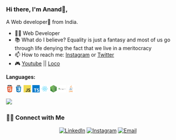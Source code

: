### Hi there, I'm Anand👦,
A Web developer🎯 from India.

- 👨‍💻 Web Developer
- 📚 What do I believe? Equality is just a fantasy and most of us go through life denying the fact that we live in a meritocracy
- 📫 How to reach me: [Instagram](https://www.instagram.com/anand.adhikari.007/) or [Twitter](https://twitter.com/anandadhikari02)
- 🎮 [Youtube](https://www.youtube.com/channel/UClMbjCUOJ_y6c1jytAlzfFA) || [Loco](https://loco.gg/streamers/2EFZDGQP1Q)

**Languages:**  

<code><img height="20" src="https://raw.githubusercontent.com/github/explore/80688e429a7d4ef2fca1e82350fe8e3517d3494d/topics/html/html.png"></code>
<code><img height="20" src="https://raw.githubusercontent.com/github/explore/80688e429a7d4ef2fca1e82350fe8e3517d3494d/topics/css/css.png"></code>
<code><img height="20" src="https://raw.githubusercontent.com/github/explore/80688e429a7d4ef2fca1e82350fe8e3517d3494d/topics/javascript/javascript.png"></code>
<code><img height="20" src="https://raw.githubusercontent.com/github/explore/80688e429a7d4ef2fca1e82350fe8e3517d3494d/topics/typescript/typescript.png"></code>
<code><img height="20" src="https://raw.githubusercontent.com/github/explore/80688e429a7d4ef2fca1e82350fe8e3517d3494d/topics/react/react.png"></code>
<code><img height="20" src="https://raw.githubusercontent.com/github/explore/80688e429a7d4ef2fca1e82350fe8e3517d3494d/topics/nodejs/nodejs.png"></code>
<code><img height="20" src="https://raw.githubusercontent.com/github/explore/80688e429a7d4ef2fca1e82350fe8e3517d3494d/topics/mongodb/mongodb.png"></code>
<code><img height="20" src="https://raw.githubusercontent.com/github/explore/80688e429a7d4ef2fca1e82350fe8e3517d3494d/topics/java/java.png"></code>

![](https://komarev.com/ghpvc/?username=anandadhikari)

<h3> 🤝🏻 Connect with Me </h3>

<p align="center">
 <!-- https://shields.io/ -->
<a href="https://www.linkedin.com/in/anand-adhikari-935975179/"><img alt="LinkedIn" src="https://img.shields.io/badge/LinkedIn-Anand%20Adhikari-blue?style=flat-square&logo=linkedin"></a>
<a href="https://www.instagram.com/anand.adhikari.007/"><img alt="Instagram" src="https://img.shields.io/badge/Instagram-anand.adhikari.007-blue?style=flat-square&logo=instagram"></a>
<a href="mailto:anandadhikari02@gmail.com"><img alt="Email" src="https://img.shields.io/badge/Email-anandadhikari02@gmail.com-blue?style=flat-square&logo=gmail"></a>
</p>

 <!--⭐️ From [Anand Adhikari](https://github.com/anandadhikari)-->
